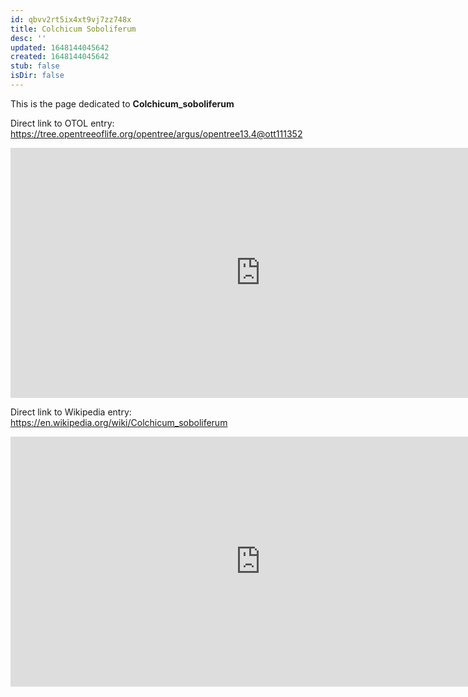 ```yaml
---
id: qbvv2rt5ix4xt9vj7zz748x
title: Colchicum Soboliferum
desc: ''
updated: 1648144045642
created: 1648144045642
stub: false
isDir: false
---
```

This is the page dedicated to **Colchicum_soboliferum**


Direct link to OTOL entry: https://tree.opentreeoflife.org/opentree/argus/opentree13.4@ott111352



<html>
    <body>
    <iframe src="https://tree.opentreeoflife.org/opentree/argus/opentree13.4@ott111352"
    width="800" height="400" frameborder="0" allowfullscreen> </iframe>
    </body>
</html>
    


Direct link to Wikipedia entry: https://en.wikipedia.org/wiki/Colchicum_soboliferum



<html>
    <body>
    <iframe src="https://en.wikipedia.org/wiki/Colchicum_soboliferum"
    width="800" height="400" frameborder="0" allowfullscreen> </iframe>
    </body>
</html>
    
